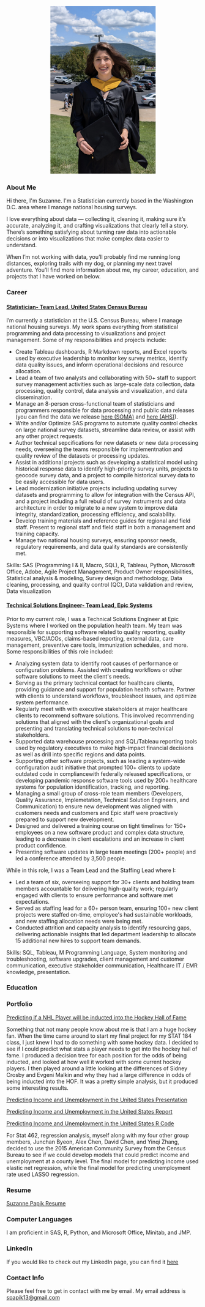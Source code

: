 
<p align="center">
<img src="https://github.com/smpapik/smpapik.github.io/blob/master/PXL_20240810_171931277.jpeg?raw=true" width="275">
</p>

### About Me
Hi there, I'm Suzanne. I'm a Statistician currently based in the Washington D.C. area where I manage national housing surveys.

I love everything about data — collecting it, cleaning it, making sure it’s accurate, analyzing it, and crafting visualizations that clearly tell a story. There’s something satisfying about turning raw data into actionable decisions or into visualizations that make complex data easier to understand.

When I’m not working with data, you’ll probably find me running long distances, exploring trails with my dog, or planning my next travel adventure. You'll find more information about me, my career, education, and projects that I have worked on below.

### Career

#### <ins>Statistician- Team Lead, United States Census Bureau</ins>

I’m currently a statistician at the U.S. Census Bureau, where I manage national housing surveys. My work spans everything from statistical programming and data processing to visualizations and project management. Some of my responsibilities and projects include:
* Create Tableau dashboards, R Markdown reports, and Excel reports used by executive leadership to monitor key survey metrics, identify data quality issues, and inform operational decisions and resource allocation.
* Lead a team of two analysts and collaborating with 50+ staff to support survey management activities such as large-scale data collection, data processing, quality control, data analysis and visualization, and data dissemination.
* Manage an 8-person cross-functional team of statisticians and programmers responsible for data processing and public data releases (you can find the data we release [here (SOMA)](https://www.census.gov/programs-surveys/soma.html) and [here (AHS)](https://www.census.gov/programs-surveys/ahs.html)).
* Write and/or Optimize SAS programs to automate quality control checks on large national survey datasets, streamline data review, or assist with any other project requests.
* Author technical sepcifications for new datasets or new data processing needs, overseeing the teams responsible for implementnation and quality review of the datasets or processing updates.
* Assist in additional projects such as developing a statistical model using historical response data to identify high-priority survey units, projects to geocode survey data, and a project to compile historical survey data to be easily accessible for data users. 
* Lead modernization initiative projects including updating survey datasets and programming to allow for integration with the Census API, and a project including a full rebuild of survey instruments and data architecture in order to migrate to a new system to improve data integrity, standardization, processing efficiency, and scalability.
* Develop training materials and reference guides for regional and field staff. Present to regional staff and field staff in both a management and training capacity.
* Manage two national housing surveys, ensuring sponsor needs, regulatory requirements, and data quality standards are consistently met.

Skills: SAS (Programming I & II, Macro, SQL), R, Tableau, Python, Microsoft Office, Adobe, Agile Project Management, Product Owner responsibilities, Statistical analysis & modeling, Survey design and methodology, Data cleaning, processing, and quality control (QC), Data validation and review, Data visualization



#### <ins>Technical Solutions Engineer- Team Lead, Epic Systems</ins>

Prior to my current role, I was a Technical Solutions Engineer at Epic Systems where I worked on the population health team. My team was responsible for supporting software related to quality reporting, quality measures, VBC/ACOs, claims-based reporting, external data, care management, preventive care tools, immunization schedules, and more.  Some responsibilities of this role included:
* Analyzing system data to identify root causes of performance or configuration problems. Assisted with creating workflows or other software solutions to meet the client's needs.
* Serving as the primary technical contact for healthcare clients, providing guidance and support for population health software. Partner with clients to understand workflows, troubleshoot issues, and optimize system performance.
* Regularly meet with with executive stakeholders at major healthcare clients to recommend software solutions. This involved recommending solutions that aligned with the client's organizational goals and presenting and translating technical solutions to non-technical stakeholders.
* Supported data warehouse processing and SQL/Tableau reporting tools used by regulatory executives to make high-impact financial decisions as well as drill into specific regions and data points.
* Supporting other software projects, such as leading a system-wide configuration audit initiative that prompted 100+ clients to update outdated code in compliancewith federally released specifications, or developing pandemic response software tools used by 200+ healthcare systems for population identification, tracking, and reporting.
* Managing a small group of cross-role team members (Developers, Quality Assurance, Implemetation, Technical Solution Engineers, and Communication) to ensure new development was aligned with customers needs and customers and Epic staff were proactively prepared to support new development.
* Designed and delivered a training course on tight timelines for 150+ employees on a new software product and complex data structure, leading to a decrease in client escalations and an increase in client product confidence.
* Presenting software updates in large team meetings (200+ people) and led a conference attended by 3,500 people.

While in this role, I was a Team Lead and the Staffing Lead where I:
* Led a team of six, overseeing support for 30+ clients and holding team members accountable for delivering high-quality work; regularly engaged with clients to ensure performance and software met expectations.
* Served as staffing lead for a 60+ person team, ensuring 100+ new client projects were staffed on-time, employee's had sustainable workloads, and new staffing allocation needs were being met.
* Conducted attrition and capacity analysis to identify resourcing gaps, delivering actionable insights that led department leadership to allocate 15 additional new hires to support team demands.

Skills: SQL, Tableau, M Programming Language, System monitoring and troubleshooting, software upgrades, client management and customer communication, executive stakeholder communication, Healthcare IT / EMR knowledge, presentation.


### Education

### Portfolio

[Predicting if a NHL Player will be inducted into the Hockey Hall of Fame](https://smpapik.github.io/FinalProject184/FinalMarkdown) 

Something that not many people know about me is that I am a huge hockey fan. When the time came around to start my final project for my STAT 184 class, I just knew I had to do something with some hockey data. I decided to see if I could predict what stats a player needs to get into the hockey hall of fame. I produced a decision tree for each position for the odds of being inducted, and looked at how well it worked with some current hockey players. I then played around a little looking at the differences of Sidney Crosby and Evgeni Malkin and why they had a large difference in odds of being inducted into the HOF. It was a pretty simple analysis, but it produced some interesting results.

[Predicting Income and Unemployment in the United States Presentation](https://smpapik.github.io/STAT462ProjectPresentation.pdf)

[Predicting Income and Unemployment in the United States Report](https://smpapik.github.io/STAT462-FinalReport.pdf)

[Predicting Income and Unemployment in the United States R Code](https://smpapik.github.io/fin.R)

For Stat 462, regression analysis, myself along with my four other group members, Junchan Byeon, Alex Chen, David Chen, and Yinqi Zhang, decided to use the 2015 American Community Survey from the Census Bureau to see if we could develop models that could predict income and unemployment at a county level. The final model for predicting income used elastic net regression, while the final model for predicting unemployment rate used LASSO regression.  

### Resume
[Suzanne Papik Resume](https://smpapik.github.io/SuzannePapik.pdf)

### Computer Languages
I am proficient in SAS, R, Python, and Microsoft Office, Minitab, and JMP.

### LinkedIn
If you would like to check out my LinkedIn page, you can find it [here](https://www.linkedin.com/in/suzanne-papik-6958a9125/)

### Contact Info
Please feel free to get in contact with me by email. My email address is spapik13@gmail.com


